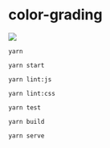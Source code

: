 # color-grading #

![](./public/preview.gif)

`yarn`

`yarn start`

`yarn lint:js`

`yarn lint:css`

`yarn test`

`yarn build`

`yarn serve`
